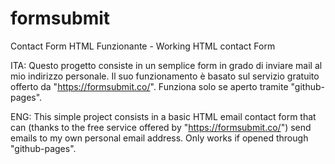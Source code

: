 # formsubmit
Contact Form HTML Funzionante - Working HTML contact Form 

ITA:
Questo progetto consiste in un semplice form in grado di inviare mail al mio indirizzo personale.
Il suo funzionamento è basato sul servizio gratuito offerto da "https://formsubmit.co/".
Funziona solo se aperto tramite "github-pages".

ENG:
This simple project consists in a basic HTML email contact form that can (thanks to the free service offered by "https://formsubmit.co/") send emails to my own personal email address.
Only works if opened through "github-pages".
